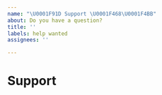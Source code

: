 ```yaml
---
name: "\U0001F91D Support \U0001F468‍\U0001F4BB"
about: Do you have a question?
title: ''
labels: help wanted
assignees: ''

---
```


# Support

<!--- Talk about your doubts  -->
